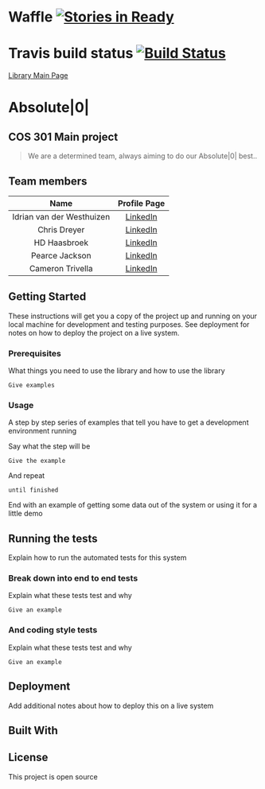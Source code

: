 # Waffle [![Stories in Ready](https://badge.waffle.io/Idrian/Absolute-0-.png?label=ready&title=Ready)](https://waffle.io/Idrian/Absolute-0-?utm_source=badge)

# Travis build status [![Build Status](https://travis-ci.org/Idrian/Absolute-0-.svg?branch=master)](https://travis-ci.org/Idrian/Absolute-0-)

[Library Main Page](https://idrian.github.io/Absolute-0-/)

# Absolute|0| 
## COS 301 Main project

>We are a determined team, always aiming to do our Absolute|0| best..
## Team members

| Name       | Profile Page |
|:----------:|:------------:|
| Idrian van der Westhuizen | [LinkedIn](https://www.linkedin.com/in/eridianentertainment) |
| Chris Dreyer              | [LinkedIn](https://www.linkedin.com/in/chris-dreyer-a11a72142/)|
| HD Haasbroek | [LinkedIn](https://www.linkedin.com/in/hd-haasbroek-09a035140/) |
| Pearce Jackson |  [LinkedIn](https://www.linkedin.com/in/cameron-trivella-15ba74142/)|
| Cameron Trivella |  [LinkedIn](https://www.linkedin.com/in/pearce-jackson-32ba0073/)|


## Getting Started

These instructions will get you a copy of the project up and running on your local machine for development and testing purposes. See deployment for notes on how to deploy the project on a live system.

### Prerequisites

What things you need to use the library and how to use the library

```
Give examples
```

### Usage

A step by step series of examples that tell you have to get a development environment running

Say what the step will be

```
Give the example
```

And repeat

```
until finished
```

End with an example of getting some data out of the system or using it for a little demo

## Running the tests

Explain how to run the automated tests for this system

### Break down into end to end tests

Explain what these tests test and why

```
Give an example
```

### And coding style tests

Explain what these tests test and why

```
Give an example
```

## Deployment

Add additional notes about how to deploy this on a live system

## Built With

## License

This project is open source


